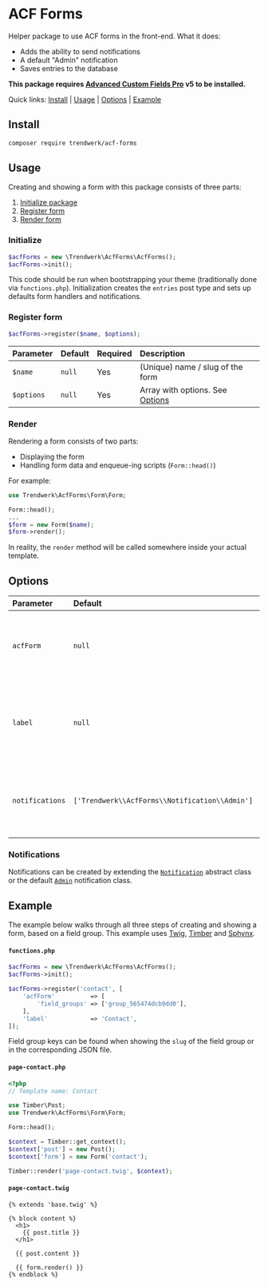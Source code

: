 # ACF Forms
Helper package to use ACF forms in the front-end. What it does:

- Adds the ability to send notifications
- A default "Admin" notification
- Saves entries to the database

**This package requires [Advanced Custom Fields Pro](https://www.advancedcustomfields.com/pro/) v5 to be installed.**

Quick links: [Install](#install) | [Usage](#usage) | [Options](#options) | [Example](#example)

## Install
```sh
composer require trendwerk/acf-forms
```

## Usage
Creating and showing a form with this package consists of three parts:

1. [Initialize package](#initialize)
2. [Register form](#register-form)
3. [Render form](#render)

### Initialize
```php
$acfForms = new \Trendwerk\AcfForms\AcfForms();
$acfForms->init();
```

This code should be run when bootstrapping your theme (traditionally done via `functions.php`). Initialization creates the `entries` post type and sets up defaults form handlers and notifications.

### Register form
```php
$acfForms->register($name, $options);
```

| Parameter | Default | Required | Description |
| :--- | :--- | :--- | :--- |
| `$name` | `null` | Yes | (Unique) name / slug of the form
| `$options` | `null` | Yes | Array with options. See [Options](#options)


### Render
Rendering a form consists of two parts:

- Displaying the form
- Handling form data and enqueue-ing scripts (`Form::head()`)

For example:

```php
use Trendwerk\AcfForms\Form\Form;

Form::head();
...
$form = new Form($name);
$form->render();
```

In reality, the `render` method will be called somewhere inside your actual template.

## Options

| Parameter | Default | Required | Description |
| :--- | :--- | :--- | :--- |
| `acfForm` | `null` | Yes | Options passed to the [`acf_form`](https://www.advancedcustomfields.com/resources/acf_form/) function. **`field_groups` is a required property.**
| `label` | `null` | No | Label used in the e-mail subject and entry title. If left empty, the unique form name will be used
| `notifications` | `['Trendwerk\\AcfForms\\Notification\\Admin']` | No | Notifications that are sent via e-mail after form submission. See [Notifications](#notifications)

### Notifications
Notifications can be created by extending the [`Notification`](https://github.com/trendwerk/acf-forms/blob/master/src/Notification/Notification.php) abstract class or the default [`Admin`](https://github.com/trendwerk/acf-forms/blob/master/src/Notification/Admin.php) notification class.

## Example
The example below walks through all three steps of creating and showing a form, based on a field group. This example uses [Twig](https://github.com/twigphp/Twig), [Timber](https://github.com/timber/timber) and [Sphynx](https://github.com/trendwerk/sphynx).

#### `functions.php`
```php
$acfForms = new \Trendwerk\AcfForms\AcfForms();
$acfForms->init();

$acfForms->register('contact', [
    'acfForm'          => [
        'field_groups' => ['group_565474dcb9dd0'],
    ],
    'label'            => 'Contact',
]);
```

Field group keys can be found when showing the `slug` of the field group or in the corresponding JSON file.

#### `page-contact.php`
```php
<?php
// Template name: Contact

use Timber\Post;
use Trendwerk\AcfForms\Form\Form;

Form::head();

$context = Timber::get_context();
$context['post'] = new Post();
$context['form'] = new Form('contact');

Timber::render('page-contact.twig', $context);

```

#### `page-contact.twig`
```twig
{% extends 'base.twig' %}

{% block content %}
  <h1>
    {{ post.title }}
  </h1>

  {{ post.content }}

  {{ form.render() }}
{% endblock %}
```
